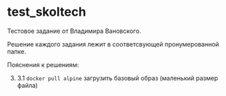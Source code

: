# test_skoltech

Тестовое задание от Владимира Вановского.

Решение каждого задания лежит в соответсвующей пронумерованной папке.   

Пояснения к решениям:   

3.
	3.1 ```docker pull alpine``` загрузить базовый образ (маленький размер файла)

